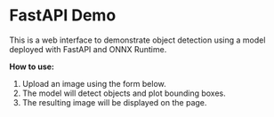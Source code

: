 # FastAPI Demo

This is a web interface to demonstrate object detection using a model deployed with FastAPI and ONNX Runtime.

**How to use:**
1. Upload an image using the form below.
2. The model will detect objects and plot bounding boxes.
3. The resulting image will be displayed on the page.
